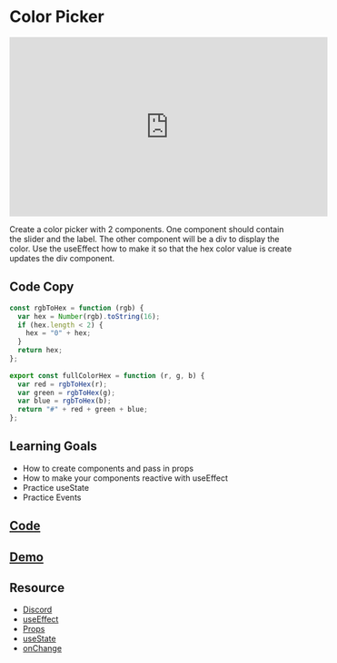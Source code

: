 # Color Picker

<iframe width="560" height="315" src="https://www.youtube.com/embed/ZbhkMSDKEyA" title="YouTube video player" frameborder="0" allow="accelerometer; autoplay; clipboard-write; encrypted-media; gyroscope; picture-in-picture" allowfullscreen></iframe>

Create a color picker with 2 components.  One component should contain the slider and the label.  The other component will be a div to display the color.  Use the useEffect how to make it so that the hex color value is create updates the div component.  

## Code Copy

```js
const rgbToHex = function (rgb) {
  var hex = Number(rgb).toString(16);
  if (hex.length < 2) {
    hex = "0" + hex;
  }
  return hex;
};
 
export const fullColorHex = function (r, g, b) {
  var red = rgbToHex(r);
  var green = rgbToHex(g);
  var blue = rgbToHex(b);
  return "#" + red + green + blue;
};
```

## Learning Goals

- How to create components and pass in props
- How to make your components reactive with useEffect
- Practice useState
- Practice Events

## [Code](https://codesandbox.io/s/tqcfv0)

## [Demo](https://tqcfv0.csb.app/)

## Resource

- [Discord](https://discord.gg/Jwv7xaPRMS)
- [useEffect](https://reactjs.org/docs/hooks-effect.html)
- [Props](https://reactjs.org/docs/components-and-props.html)
- [useState](https://reactjs.org/docs/hooks-state.html)
- [onChange](https://sebhastian.com/react-onchange/)

